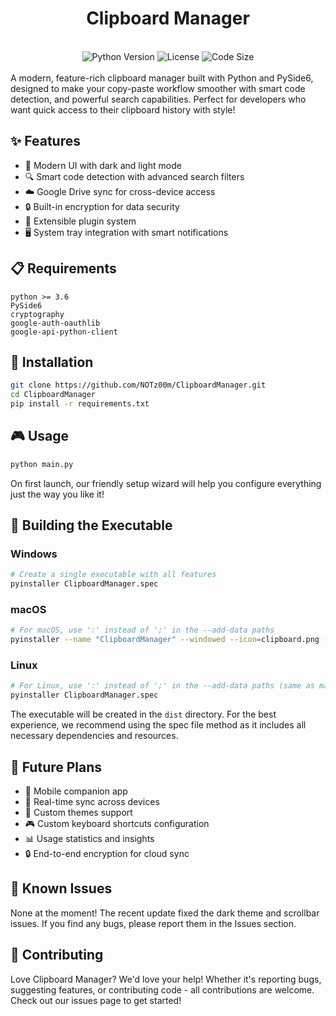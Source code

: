 <div align="center">
  <h1>Clipboard Manager</h1>
</div>
<br>
<div align="center">
  <img src="https://img.shields.io/badge/python-3.6%2B-blue?logo=python&logoColor=white&style=for-the-badge" alt="Python Version">
  <img src="https://img.shields.io/badge/license-MIT-blue?style=for-the-badge" alt="License">
  <img src="https://img.shields.io/github/languages/code-size/NOTz00m/ClipboardManager?style=for-the-badge" alt="Code Size">
</div>
<br>
A modern, feature-rich clipboard manager built with Python and PySide6, designed to make your copy-paste workflow smoother with smart code detection, and powerful search capabilities. Perfect for developers who want quick access to their clipboard history with style!

## ✨ Features
- 🎨 Modern UI with dark and light mode
- 🔍 Smart code detection with advanced search filters
- ☁️ Google Drive sync for cross-device access
- 🔒 Built-in encryption for data security
- 🔌 Extensible plugin system
- 🖥️ System tray integration with smart notifications

## 📋 Requirements
```
python >= 3.6
PySide6
cryptography
google-auth-oauthlib
google-api-python-client
```

## 🚀 Installation
```sh
git clone https://github.com/NOTz00m/ClipboardManager.git
cd ClipboardManager
pip install -r requirements.txt
```

## 🎮 Usage
```sh
python main.py
```
On first launch, our friendly setup wizard will help you configure everything just the way you like it!

## 🔨 Building the Executable

### Windows
```sh
# Create a single executable with all features
pyinstaller ClipboardManager.spec
```

### macOS
```sh
# For macOS, use ':' instead of ';' in the --add-data paths
pyinstaller --name "ClipboardManager" --windowed --icon=clipboard.png --add-data "JetBrainsMono-Regular.ttf:." --add-data "clipboard.png:." --add-data "pin.png:." --add-data "pin_active.png:." --add-data "star.png:." --add-data "star_active.png:." --add-data "trash.png:." --hidden-import PySide6 --hidden-import cryptography --hidden-import cryptography.fernet --hidden-import google.auth.transport.requests --hidden-import google.oauth2.credentials --hidden-import google_auth_oauthlib.flow --hidden-import googleapiclient.discovery main.py
```

### Linux
```sh
# For Linux, use ':' instead of ';' in the --add-data paths (same as macOS)
pyinstaller ClipboardManager.spec
```

The executable will be created in the `dist` directory. For the best experience, we recommend using the spec file method as it includes all necessary dependencies and resources.

## 🎯 Future Plans
- 📱 Mobile companion app
- 🔄 Real-time sync across devices
- 🎨 Custom themes support
- 🎮 Custom keyboard shortcuts configuration
- 📊 Usage statistics and insights
- 🔒 End-to-end encryption for cloud sync

## 🐛 Known Issues
None at the moment! The recent update fixed the dark theme and scrollbar issues. If you find any bugs, please report them in the Issues section.

## 🤝 Contributing
Love Clipboard Manager? We'd love your help! Whether it's reporting bugs, suggesting features, or contributing code - all contributions are welcome. Check out our issues page to get started!

